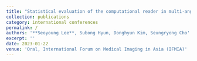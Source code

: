 ```yaml
---
title: "Statistical evaluation of the computational reader in multi-angle digital breast tomosynthesis system for parameter suggestion"
collection: publications
category: international conferences
permalink: /
authors: '**Seoyoung Lee**, Subong Hyun, Donghyun Kim, Seungryong Cho'
excerpt: ''
date: 2023-01-22
venue: 'Oral, International Forum on Medical Imaging in Asia (IFMIA)'
---
```

